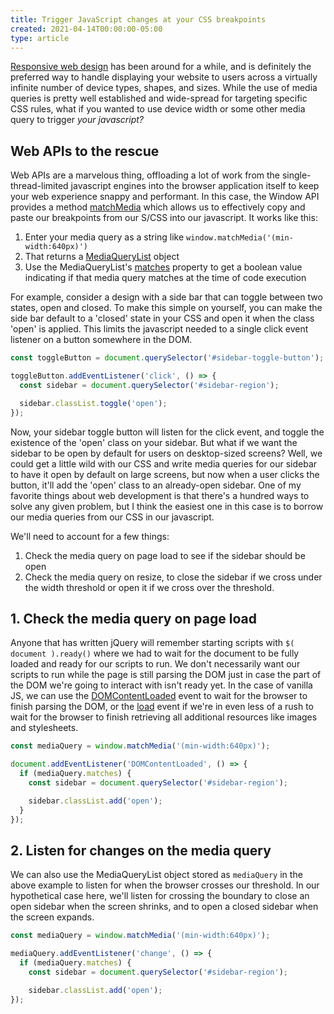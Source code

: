```yaml
---
title: Trigger JavaScript changes at your CSS breakpoints
created: 2021-04-14T00:00:00-05:00
type: article
---
```


[Responsive web design](https://developer.mozilla.org/en-US/docs/Learn/CSS/CSS_layout/Responsive_Design) has been around for a while, and is definitely the preferred way to handle displaying your website to users across a virtually infinite number of device types, shapes, and sizes. While the use of media queries is pretty well established and wide-spread for targeting specific CSS rules, what if you wanted to use device width or some other media query to trigger _your javascript?_

## Web APIs to the rescue

Web APIs are a marvelous thing, offloading a lot of work from the single-thread-limited javascript engines into the browser application itself to keep your web experience snappy and performant. In this case, the Window API provides a method [matchMedia](https://developer.mozilla.org/en-US/docs/Web/API/Window/matchMedia#browser_compatibility) which allows us to effectively copy and paste our breakpoints from our S/CSS into our javascript. It works like this:

1. Enter your media query as a string like `window.matchMedia('(min-width:640px)')`
2. That returns a [MediaQueryList](https://developer.mozilla.org/en-US/docs/Web/API/MediaQueryList) object
3. Use the MediaQueryList's [matches](https://developer.mozilla.org/en-US/docs/Web/API/MediaQueryList/matches) property to get a boolean value indicating if that media query matches at the time of code execution

For example, consider a design with a side bar that can toggle between two states, open and closed. To make this simple on yourself, you can make the side bar default to a 'closed' state in your CSS and open it when the class 'open' is applied. This limits the javascript needed to a single click event listener on a button somewhere in the DOM.

```js
const toggleButton = document.querySelector('#sidebar-toggle-button');

toggleButton.addEventListener('click', () => {
  const sidebar = document.querySelector('#sidebar-region');

  sidebar.classList.toggle('open');
});
```

Now, your sidebar toggle button will listen for the click event, and toggle the existence of the 'open' class on your sidebar. But what if we want the sidebar to be open by default for users on desktop-sized screens? Well, we could get a little wild with our CSS and write media queries for our sidebar to have it open by default on large screens, but now when a user clicks the button, it'll add the 'open' class to an already-open sidebar. One of my favorite things about web development is that there's a hundred ways to solve any given problem, but I think the easiest one in this case is to borrow our media queries from our CSS in our javascript.

We'll need to account for a few things:

1.  Check the media query on page load to see if the sidebar should be open
2.  Check the media query on resize, to close the sidebar if we cross under the width threshold or open it if we cross over the threshold.

## 1. Check the media query on page load

Anyone that has written jQuery will remember starting scripts with `$( document ).ready()` where we had to wait for the document to be fully loaded and ready for our scripts to run. We don't necessarily want our scripts to run while the page is still parsing the DOM just in case the part of the DOM we're going to interact with isn't ready yet. In the case of vanilla JS, we can use the [DOMContentLoaded](https://developer.mozilla.org/en-US/docs/Web/API/Document/DOMContentLoaded_event) event to wait for the browser to finish parsing the DOM, or the [load](https://developer.mozilla.org/en-US/docs/Web/API/Window/load_event) event if we're in even less of a rush to wait for the browser to finish retrieving all additional resources like images and stylesheets.

```js
const mediaQuery = window.matchMedia('(min-width:640px)');

document.addEventListener('DOMContentLoaded', () => {
  if (mediaQuery.matches) {
    const sidebar = document.querySelector('#sidebar-region');

    sidebar.classList.add('open');
  }
});
```

## 2. Listen for changes on the media query

We can also use the MediaQueryList object stored as `mediaQuery` in the above example to listen for when the browser crosses our threshold. In our hypothetical case here, we'll listen for crossing the boundary to close an open sidebar when the screen shrinks, and to open a closed sidebar when the screen expands.

```js
const mediaQuery = window.matchMedia('(min-width:640px)');

mediaQuery.addEventListener('change', () => {
  if (mediaQuery.matches) {
    const sidebar = document.querySelector('#sidebar-region');

    sidebar.classList.add('open');
});
```
